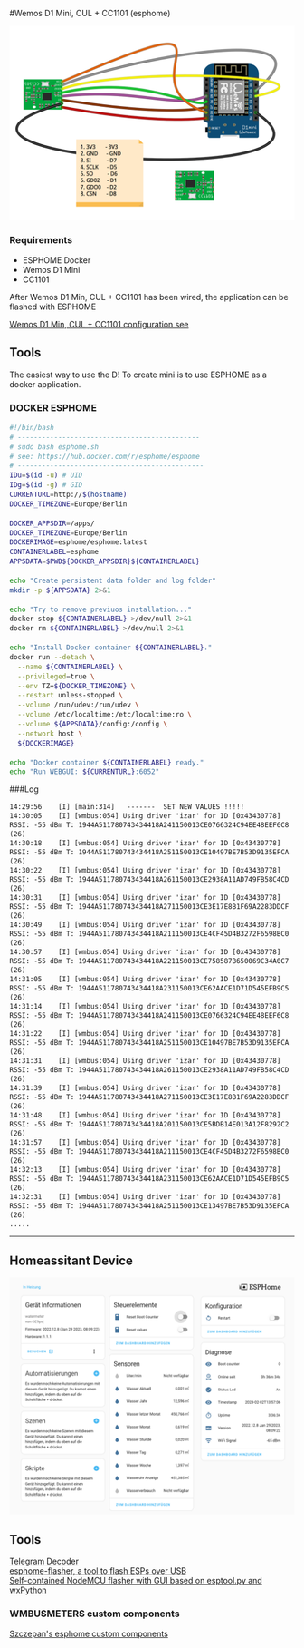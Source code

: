 #Wemos D1 Mini, CUL + CC1101 (esphome)



![Wemos D1 Min, CUL + CC1101](../docs/d1min_cc1101.png)

### Requirements
- ESPHOME Docker
- Wemos D1 Mini
- CC1101


After Wemos D1 Min, CUL + CC1101 has been wired, the application can be flashed with ESPHOME

[Wemos D1 Min, CUL + CC1101 configuration see](wmbus-minid1.yaml)

## Tools

The easiest way to use the D! To create mini is to use ESPHOME as a docker application.

### DOCKER ESPHOME

```bash
#!/bin/bash
# ---------------------------------------------
# sudo bash esphome.sh
# see: https://hub.docker.com/r/esphome/esphome
# ----------------------------------------------
IDu=$(id -u) # UID
IDg=$(id -g) # GID
CURRENTURL=http://$(hostname)
DOCKER_TIMEZONE=Europe/Berlin

DOCKER_APPSDIR=/apps/
DOCKER_TIMEZONE=Europe/Berlin
DOCKERIMAGE=esphome/esphome:latest
CONTAINERLABEL=esphome
APPSDATA=$PWD${DOCKER_APPSDIR}${CONTAINERLABEL}

echo "Create persistent data folder and log folder"
mkdir -p ${APPSDATA} 2>&1

echo "Try to remove previuos installation..."
docker stop ${CONTAINERLABEL} >/dev/null 2>&1
docker rm ${CONTAINERLABEL} >/dev/null 2>&1

echo "Install Docker container ${CONTAINERLABEL}."
docker run --detach \
  --name ${CONTAINERLABEL} \
  --privileged=true \
  --env TZ=${DOCKER_TIMEZONE} \
  --restart unless-stopped \
  --volume /run/udev:/run/udev \
  --volume /etc/localtime:/etc/localtime:ro \
  --volume ${APPSDATA}/config:/config \
  --network host \
  ${DOCKERIMAGE}

echo "Docker container ${CONTAINERLABEL} ready."
echo "Run WEBGUI: ${CURRENTURL}:6052"
```

###Log
```
14:29:56	[I]	[main:314]	 -------  SET NEW VALUES !!!!!
14:30:05	[I]	[wmbus:054]	Using driver 'izar' for ID [0x43430778] RSSI: -55 dBm T: 1944A511780743434418A241150013CE0766324C94EE48EEF6C8 (26)
14:30:18	[I]	[wmbus:054]	Using driver 'izar' for ID [0x43430778] RSSI: -55 dBm T: 1944A511780743434418A251150013CE10497BE7B53D9135EFCA (26)
14:30:22	[I]	[wmbus:054]	Using driver 'izar' for ID [0x43430778] RSSI: -55 dBm T: 1944A511780743434418A261150013CE2938A11AD749FB58C4CD (26)
14:30:31	[I]	[wmbus:054]	Using driver 'izar' for ID [0x43430778] RSSI: -55 dBm T: 1944A511780743434418A271150013CE3E17E8B1F69A2283DDCF (26)
14:30:49	[I]	[wmbus:054]	Using driver 'izar' for ID [0x43430778] RSSI: -55 dBm T: 1944A511780743434418A211150013CE4CF45D4B3272F6598BC0 (26)
14:30:57	[I]	[wmbus:054]	Using driver 'izar' for ID [0x43430778] RSSI: -55 dBm T: 1944A511780743434418A221150013CE758587B650069C34A0C7 (26)
14:31:05	[I]	[wmbus:054]	Using driver 'izar' for ID [0x43430778] RSSI: -55 dBm T: 1944A511780743434418A231150013CE62AACE1D71D545EFB9C5 (26)
14:31:14	[I]	[wmbus:054]	Using driver 'izar' for ID [0x43430778] RSSI: -55 dBm T: 1944A511780743434418A241150013CE0766324C94EE48EEF6C8 (26)
14:31:22	[I]	[wmbus:054]	Using driver 'izar' for ID [0x43430778] RSSI: -55 dBm T: 1944A511780743434418A251150013CE10497BE7B53D9135EFCA (26)
14:31:31	[I]	[wmbus:054]	Using driver 'izar' for ID [0x43430778] RSSI: -55 dBm T: 1944A511780743434418A261150013CE2938A11AD749FB58C4CD (26)
14:31:39	[I]	[wmbus:054]	Using driver 'izar' for ID [0x43430778] RSSI: -55 dBm T: 1944A511780743434418A271150013CE3E17E8B1F69A2283DDCF (26)
14:31:48	[I]	[wmbus:054]	Using driver 'izar' for ID [0x43430778] RSSI: -55 dBm T: 1944A511780743434418A201150013CE5BDB14E013A12F8292C2 (26)
14:31:57	[I]	[wmbus:054]	Using driver 'izar' for ID [0x43430778] RSSI: -55 dBm T: 1944A511780743434418A211150013CE4CF45D4B3272F6598BC0 (26)
14:32:13	[I]	[wmbus:054]	Using driver 'izar' for ID [0x43430778] RSSI: -55 dBm T: 1944A511780743434418A231150013CE62AACE1D71D545EFB9C5 (26)
14:32:31	[I]	[wmbus:054]	Using driver 'izar' for ID [0x43430778] RSSI: -55 dBm T: 1944A511780743434418A251150013CE13497BE7B53D9135EFCA (26)
.....
```

<hr>

## Homeassitant Device
![Homeassistant](docs/ha-Device.png)

## Tools

[Telegram Decoder](https://wmbusmeters.org/)
<br>
[esphome-flasher, a tool to flash ESPs over USB](https://github.com/esphome/esphome-flasher)
<br>
[Self-contained NodeMCU flasher with GUI based on esptool.py and wxPython](https://github.com/marcelstoer/nodemcu-pyflasher)


### WMBUSMETERS custom components
[Szczepan's esphome custom components](https://github.com/SzczepanLeon/esphome-components)
